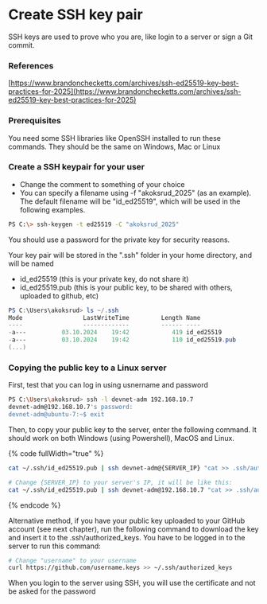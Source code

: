 # Create SSH key pair

SSH keys are used to prove who you are, like login to a server or sign a Git commit.

### References

[https://www.brandonchecketts.com/archives/ssh-ed25519-key-best-practices-for-2025](https://www.brandonchecketts.com/archives/ssh-ed25519-key-best-practices-for-2025)

### Prerequisites

You need some SSH libraries like OpenSSH installed to run these commands. They should be the same on Windows, Mac or Linux

### Create a SSH keypair for your user

* Change the comment to something of your choice
* You can specify a filename using -f "akoksrud\_2025" (as an example). The default filename will be "id\_ed25519", which will be used in the following examples.

```bash
PS C:\> ssh-keygen -t ed25519 -C "akoksrud_2025"
```

You should use a password for the private key for security reasons.

Your key pair will be stored in the ".ssh" folder in your home directory, and will be named

* id\_ed25519 (this is your private key, do not share it)
* id\_ed25519.pub (this is your public key, to be shared with others, uploaded to github, etc)

```powershell
PS C:\Users\akoksrud> ls ~/.ssh
Mode                 LastWriteTime         Length Name
----                 -------------         ------ ----
-a---          03.10.2024    19:42            419 id_ed25519
-a---          03.10.2024    19:42            110 id_ed25519.pub
(...)
```

### Copying the public key to a Linux server

First, test that you can log in using usnername and password

```bash
PS C:\Users\akoksrud> ssh -l devnet-adm 192.168.10.7
devnet-adm@192.168.10.7's password:
devnet-adm@ubuntu-7:~$ exit
```

Then, to copy your public key to the server, enter the following command. It should work on both Windows (using Powershell), MacOS and Linux.

{% code fullWidth="true" %}
```bash
cat ~/.ssh/id_ed25519.pub | ssh devnet-adm@{SERVER_IP} "cat >> .ssh/authorized_keys"

# Change {SERVER_IP} to your server's IP, it will be like this:
cat ~/.ssh/id_ed25519.pub | ssh devnet-adm@192.168.10.7 "cat >> .ssh/authorized_keys"
```
{% endcode %}

Alternative method, if you have your public key uploaded to your GitHub account (see next chapter), run the following command to download the key and insert it to the .ssh/authorized\_keys. You have to be logged in to the server to run this command:

```bash
# Change "username" to your username
curl https://github.com/username.keys >> ~/.ssh/authorized_keys
```

When you login to the server using SSH, you will use the certificate and not be asked for the password
